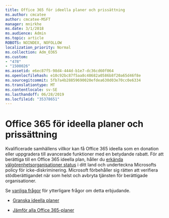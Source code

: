 ```yaml
---
title: Office 365 för ideella planer och prissättning
ms.author: cmcatee
author: cmcatee-MSFT
manager: mnirkhe
ms.date: 3/1/2018
ms.audience: Admin
ms.topic: article
ROBOTS: NOINDEX, NOFOLLOW
localization_priority: Normal
ms.collection: Adm_O365
ms.custom:
- "478"
- "1500026"
ms.assetid: e6ec87f5-98d4-444d-b1e7-dc36cd60f064
ms.openlocfilehash: e10c92bc87f5aa8c48682a0586b8f20a65d46f8e
ms.sourcegitcommit: 5fb7a4b28859690020efdea630d03e70cc0e6334
ms.translationtype: MT
ms.contentlocale: sv-SE
ms.lasthandoff: 06/28/2019
ms.locfileid: "35378651"
---
```

# <a name="office-365-for-nonprofit-plans-and-pricing"></a>Office 365 för ideella planer och prissättning

Kvalificerade samhällens villkor kan få Office 365 ideella som en donation eller uppgradera till avancerade funktioner med en betydande rabatt. För att berättiga till en Office 365 ideella plan, håller du [erkända välgörenhetsorganisationer status](https://go.microsoft.com/fwlink/p/?LinkID=330253) i ditt land och underteckna Microsofts policy för icke-diskriminering. Microsoft förbehåller sig rätten att verifiera stödberättigandet när som helst och avbryta tjänsten för berättigade organisationer.
  
Se [vanliga frågor](https://products.office.com/nonprofit/office-365-nonprofit) för ytterligare frågor om detta erbjudande.
  
- [Granska ideella planer](https://products.office.com/nonprofit/office-365-nonprofit-plans-and-pricing?tab=1)

- [Jämför alla Office 365-planer](https://products.office.com/business/compare-more-office-365-for-business-plans)
